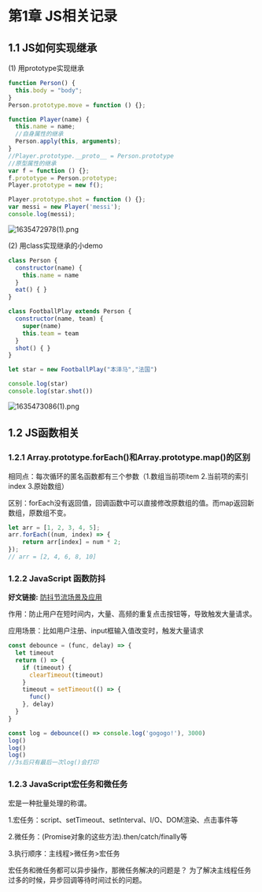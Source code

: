 # 第1章 JS相关记录 

## 1.1 JS如何实现继承

(1) 用prototype实现继承

```js
function Person() {
  this.body = "body";
}
Person.prototype.move = function () {};

function Player(name) {
  this.name = name;
  //自身属性的继承
  Person.apply(this, arguments);
}
//Player.prototype.__proto__ = Person.prototype
//原型属性的继承
var f = function () {};
f.prototype = Person.prototype;
Player.prototype = new f();

Player.prototype.shot = function () {};
var messi = new Player('messi');
console.log(messi);
```

![1635472978(1).png](https://p1-juejin.byteimg.com/tos-cn-i-k3u1fbpfcp/10a59c9c3d2a4088a829563ccb152e03~tplv-k3u1fbpfcp-watermark.image?)


(2) 用class实现继承的小demo


```js
class Person {
  constructor(name) {
    this.name = name
  }
  eat() { }
}

class FootballPlay extends Person {
  constructor(name, team) {
    super(name)
    this.team = team
  }
  shot() { }
}

let star = new FootballPlay("本泽马","法国")

console.log(star)
console.log(star.shot())
```

![1635473086(1).png](https://p9-juejin.byteimg.com/tos-cn-i-k3u1fbpfcp/65b300ac4409458bbb554d1f3758fd23~tplv-k3u1fbpfcp-watermark.image?)


## 1.2 JS函数相关

### 1.2.1 Array.prototype.forEach()和Array.prototype.map()的区别
相同点：每次循环的匿名函数都有三个参数（1.数组当前项item 2.当前项的索引index 3.原始数组）

区别：forEach没有返回值，回调函数中可以直接修改原数组的值。而map返回新数组，原数组不变。
```js
let arr = [1, 2, 3, 4, 5];
arr.forEach((num, index) => {
    return arr[index] = num * 2;
});
// arr = [2, 4, 6, 8, 10]
```

### 1.2.2 JavaScript 函数防抖

**好文链接:** [防抖节流场景及应用](https://mp.weixin.qq.com/s/XzqwfdG4-whUaAxxnXITmg)

作用：防止用户在短时间内，大量、高频的重复点击按钮等，导致触发大量请求。

应用场景：比如用户注册、input框输入值改变时，触发大量请求

```js
const debounce = (func, delay) => {
  let timeout
  return () => {
    if (timeout) {
      clearTimeout(timeout)
    }
    timeout = setTimeout(() => {
      func()
    }, delay)
  }
}

const log = debounce(() => console.log('gogogo!'), 3000)
log()
log()
log()
//3s后只有最后一次log()会打印
```

### 1.2.3 JavaScript宏任务和微任务
宏是一种批量处理的称谓。

1.宏任务：script、setTimeout、setInterval、I/O、DOM渲染、点击事件等

2.微任务：(Promise对象的这些方法).then/catch/finally等

3.执行顺序：主线程>微任务>宏任务

宏任务和微任务都可以异步操作，那微任务解决的问题是？
为了解决主线程任务过多的时候，异步回调等待时间过长的问题。




